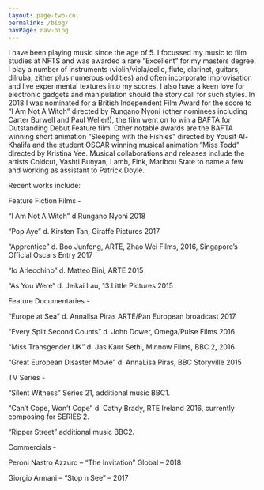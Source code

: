```yaml
---
layout: page-two-col
permalink: /biog/
navPage: nav-biog
---
```

I have been playing music since the age of 5. I focussed my music to film studies at NFTS and was awarded a rare “Excellent” for my masters degree. I play a number of instruments (violin/viola/cello, flute, clarinet, guitars, dilruba, zither plus numerous oddities) and often incorporate improvisation and live experimental textures into my scores. I also have a keen love for electronic gadgets and manipulation should the story call for such styles. In 2018 I was nominated for a British Independent Film Award for the score to “I Am Not A Witch” directed by Rungano Nyoni (other nominees including Carter Burwell and Paul Weller!), the film went on to win a BAFTA for Outstanding Debut Feature film. Other notable awards are the BAFTA winning short animation “Sleeping with the Fishies” directed by Yousif Al-Khalifa and the student OSCAR winning musical animation “Miss Todd” directed by Kristina Yee. Musical collaborations and releases include the artists Coldcut, Vashti Bunyan, Lamb, Fink, Maribou State to name a few and working as assistant to Patrick Doyle.

Recent works include:

Feature Fiction Films -

“I Am Not A Witch” d.Rungano Nyoni 2018

“Pop Aye” d. Kirsten Tan, Giraffe Pictures 2017

“Apprentice” d. Boo Junfeng, ARTE, Zhao Wei Films, 2016, Singapore’s Official Oscars Entry 2017

“Io Arlecchino” d. Matteo Bini, ARTE 2015

“As You Were” d. Jeikai Lau, 13 Little Pictures 2015

Feature Documentaries -

“Europe at Sea” d. Annalisa Piras ARTE/Pan European broadcast 2017

“Every Split Second Counts” d. John Dower, Omega/Pulse Films 2016

“Miss Transgender UK” d. Jas Kaur Sethi, Minnow Films, BBC 2, 2016

“Great European Disaster Movie” d. AnnaLisa Piras, BBC Storyville 2015

TV Series -

“Silent Witness” Series 21, additional music BBC1.

“Can’t Cope, Won’t Cope” d. Cathy Brady, RTE Ireland 2016, currently composing for SERIES 2.

“Ripper Street” additional music BBC2.

Commercials -

Peroni Nastro Azzuro – “The Invitation” Global – 2018

Giorgio Armani – “Stop n See” – 2017